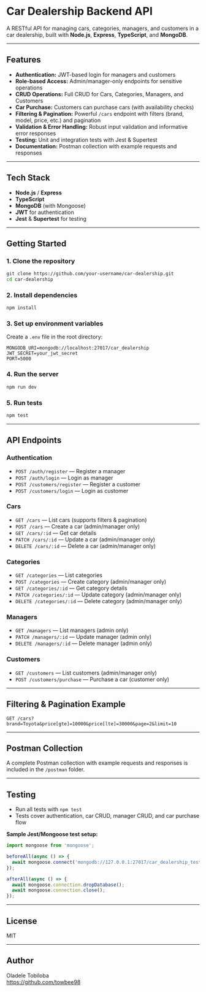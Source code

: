 # Car Dealership Backend API

A RESTful API for managing cars, categories, managers, and customers in a car dealership, built with **Node.js**, **Express**, **TypeScript**, and **MongoDB**.

---

## Features

- **Authentication:** JWT-based login for managers and customers
- **Role-based Access:** Admin/manager-only endpoints for sensitive operations
- **CRUD Operations:** Full CRUD for Cars, Categories, Managers, and Customers
- **Car Purchase:** Customers can purchase cars (with availability checks)
- **Filtering & Pagination:** Powerful `/cars` endpoint with filters (brand, model, price, etc.) and pagination
- **Validation & Error Handling:** Robust input validation and informative error responses
- **Testing:** Unit and integration tests with Jest & Supertest
- **Documentation:** Postman collection with example requests and responses

---

## Tech Stack

- **Node.js** / **Express**
- **TypeScript**
- **MongoDB** (with Mongoose)
- **JWT** for authentication
- **Jest** & **Supertest** for testing

---

## Getting Started

### 1. Clone the repository

```sh
git clone https://github.com/your-username/car-dealership.git
cd car-dealership
```

### 2. Install dependencies

```sh
npm install
```

### 3. Set up environment variables

Create a `.env` file in the root directory:

```
MONGODB_URI=mongodb://localhost:27017/car_dealership
JWT_SECRET=your_jwt_secret
PORT=5000
```

### 4. Run the server

```sh
npm run dev
```

### 5. Run tests

```sh
npm test
```

---

## API Endpoints

### **Authentication**

- `POST /auth/register` — Register a manager
- `POST /auth/login` — Login as manager
- `POST /customers/register` — Register a customer
- `POST /customers/login` — Login as customer

### **Cars**

- `GET /cars` — List cars (supports filters & pagination)
- `POST /cars` — Create a car (admin/manager only)
- `GET /cars/:id` — Get car details
- `PATCH /cars/:id` — Update a car (admin/manager only)
- `DELETE /cars/:id` — Delete a car (admin/manager only)

### **Categories**

- `GET /categories` — List categories
- `POST /categories` — Create category (admin/manager only)
- `GET /categories/:id` — Get category details
- `PATCH /categories/:id` — Update category (admin/manager only)
- `DELETE /categories/:id` — Delete category (admin/manager only)

### **Managers**

- `GET /managers` — List managers (admin only)
- `PATCH /managers/:id` — Update manager (admin only)
- `DELETE /managers/:id` — Delete manager (admin only)

### **Customers**

- `GET /customers` — List customers (admin/manager only)
- `POST /customers/purchase` — Purchase a car (customer only)

---

## Filtering & Pagination Example

`GET /cars?brand=Toyota&price[gte]=10000&price[lte]=30000&page=2&limit=10`

---

## Postman Collection

A complete Postman collection with example requests and responses is included in the `/postman` folder.

---

## Testing

- Run all tests with `npm test`
- Tests cover authentication, car CRUD, manager CRUD, and car purchase flow

**Sample Jest/Mongoose test setup:**

```typescript
import mongoose from 'mongoose';

beforeAll(async () => {
  await mongoose.connect('mongodb://127.0.0.1:27017/car_dealership_test'); // Use a test DB
});

afterAll(async () => {
  await mongoose.connection.dropDatabase();
  await mongoose.connection.close();
});
```

---

## License

MIT

---

## Author

Oladele Tobiloba  
https://github.com/towbee98

